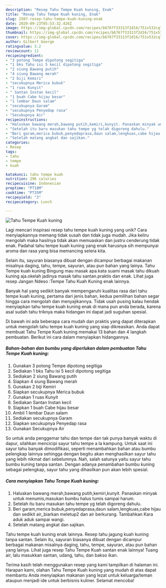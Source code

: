 ```yaml
---
description: "Resep Tahu Tempe Kuah kuning, Enak"
title: "Resep Tahu Tempe Kuah kuning, Enak"
slug: 2507-resep-tahu-tempe-kuah-kuning-enak
date: 2020-09-23T05:53:32.426Z
image: https://img-global.cpcdn.com/recipes/b6767f33313f2d16/751x532cq70/tahu-tempe-kuah-kuning-foto-resep-utama.jpg
thumbnail: https://img-global.cpcdn.com/recipes/b6767f33313f2d16/751x532cq70/tahu-tempe-kuah-kuning-foto-resep-utama.jpg
cover: https://img-global.cpcdn.com/recipes/b6767f33313f2d16/751x532cq70/tahu-tempe-kuah-kuning-foto-resep-utama.jpg
author: Gilbert George
ratingvalue: 3.2
reviewcount: 11
recipeingredient:
- "3 potong Tempe dipotong segitiga"
- "1 bks Tahu isi 5 kecil dipotong segitiga"
- "2 siung Bawang putih"
- "4 siung Bawang merah"
- "2 biji Kemiri"
- "secukupnya Merica bubuk"
- "1 ruas Kunyit"
- " Santan Instan kecil"
- "1 buah Cabe hijau besar"
- "1 lembar Daun salam"
- "secukupnya Garam"
- "secukupnya Penyedap rasa"
- "Secukupnya Air"
recipeinstructions:
- "Haluskan bawang merah,bawang putih,kemiri,kunyit. Panaskan minyak untuk menumis,masukan bumbu halus tumis sampai harum."
- "Setelah itu baru masukan tahu tempe yg telah digoreng dahulu."
- "Beri garam,merica bubuk,penyedaprasa,daun salam,lengkuas,cabe hijau dan sedikit air,,biarkan meletup2 dan air berkurang. Tambahkan Kara aduk aduk sampai wangi."
- "Setelah matang angkat dan sajikan."
categories:
- Resep
tags:
- tahu
- tempe
- kuah

katakunci: tahu tempe kuah 
nutrition: 296 calories
recipecuisine: Indonesian
preptime: "PT18M"
cooktime: "PT35M"
recipeyield: "3"
recipecategory: Lunch

---
```



![Tahu Tempe Kuah kuning](https://img-global.cpcdn.com/recipes/b6767f33313f2d16/751x532cq70/tahu-tempe-kuah-kuning-foto-resep-utama.jpg)

Lagi mencari inspirasi resep tahu tempe kuah kuning yang unik? Cara menyiapkannya memang tidak susah dan tidak juga mudah. Jika keliru mengolah maka hasilnya tidak akan memuaskan dan justru cenderung tidak enak. Padahal tahu tempe kuah kuning yang enak harusnya sih mempunyai aroma dan rasa yang bisa memancing selera kita.

Selain itu, sayuran biasanya dibuat dengan dicampur berbagai makanan misalnya daging, tahu, tempe, sayuran, atau pun bahan yang lainya. Tahu Tempe kuah kuning Bingung mau masak apa.kata suami masak tahu dikuah kuning aja.okelah jadinya masak tahu santan.praktis dan enak. Lihat juga resep Jangan Ndeso :Tempe Tahu Kuah Kuning enak lainnya.

Banyak hal yang sedikit banyak mempengaruhi kualitas rasa dari tahu tempe kuah kuning, pertama dari jenis bahan, kedua pemilihan bahan segar hingga cara mengolah dan menyajikannya. Tidak usah pusing kalau hendak menyiapkan tahu tempe kuah kuning enak di mana pun anda berada, karena asal sudah tahu triknya maka hidangan ini dapat jadi suguhan spesial.


Di bawah ini ada beberapa cara mudah dan praktis yang dapat diterapkan untuk mengolah tahu tempe kuah kuning yang siap dikreasikan. Anda dapat membuat Tahu Tempe Kuah kuning memakai 13 bahan dan 4 langkah pembuatan. Berikut ini cara dalam menyiapkan hidangannya.

<!--inarticleads1-->

##### Bahan-bahan dan bumbu yang diperlukan dalam pembuatan Tahu Tempe Kuah kuning:

1. Gunakan 3 potong Tempe dipotong segitiga
1. Sediakan 1 bks Tahu isi 5 kecil dipotong segitiga
1. Sediakan 2 siung Bawang putih
1. Siapkan 4 siung Bawang merah
1. Gunakan 2 biji Kemiri
1. Siapkan secukupnya Merica bubuk
1. Gunakan 1 ruas Kunyit
1. Sediakan  Santan Instan kecil
1. Siapkan 1 buah Cabe hijau besar
1. Ambil 1 lembar Daun salam
1. Sediakan secukupnya Garam
1. Siapkan secukupnya Penyedap rasa
1. Gunakan Secukupnya Air


So untuk anda penggemar tahu dan tempe dan tak punya banyak waktu di dapur, silahkan mencicipi sayur tahu tempe a la kampung. Untuk saat ini sayur tahu banyak dimodifikasi, seperti menambahkan bahan atau bumbu pelengkap lainnya sehingga dengan begitu akan menghasilkan sayur tahu yang lebih nikmat dari sebelumnya. Nah, salah satunya yaitu sayur tahu bumbu kuning tanpa santan. Dengan adanya penambahan bumbu kuning sebagai pelengkap, sayur tahu yang dihasilkan pun akan lebih spesial. 

<!--inarticleads2-->

##### Cara menyiapkan Tahu Tempe Kuah kuning:

1. Haluskan bawang merah,bawang putih,kemiri,kunyit. Panaskan minyak untuk menumis,masukan bumbu halus tumis sampai harum.
1. Setelah itu baru masukan tahu tempe yg telah digoreng dahulu.
1. Beri garam,merica bubuk,penyedaprasa,daun salam,lengkuas,cabe hijau dan sedikit air,,biarkan meletup2 dan air berkurang. Tambahkan Kara aduk aduk sampai wangi.
1. Setelah matang angkat dan sajikan.


Tahu tempe kuah kuning enak lainnya. Resep tahu jagung kuah kuning tanpa santan. Selain itu, sayuran biasanya dibuat dengan dicampur berbagai makanan misalnya daging, tahu, tempe, sayuran, atau pun bahan yang lainya. Lihat juga resep Tahu Tempe Kuah santan enak lainnya! Tuang air, lalu masukkan santan, udang, tahu, dan bakso ikan. 

Terima kasih telah menggunakan resep yang kami tampilkan di halaman ini. Harapan kami, olahan Tahu Tempe Kuah kuning yang mudah di atas dapat membantu Anda menyiapkan makanan yang lezat untuk keluarga/teman ataupun menjadi ide untuk berbisnis kuliner. Selamat mencoba!

